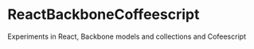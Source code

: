ReactBackboneCoffeescript
=========================

Experiments in React, Backbone models and collections and Cofeescript
